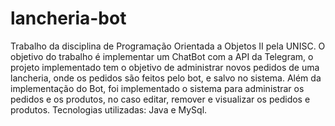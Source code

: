 # lancheria-bot
Trabalho da disciplina de Programação Orientada a Objetos II pela UNISC. O objetivo do trabalho é implementar um ChatBot com a API da Telegram, o projeto implementado tem o objetivo de administrar novos pedidos de uma lancheria, onde os pedidos são feitos pelo bot, e salvo no sistema. Além da implementação do Bot, foi implementado o sistema para administrar os pedidos e os produtos, no caso editar, remover e visualizar os pedidos e produtos. Tecnologias utilizadas: Java e MySql.
